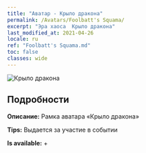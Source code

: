 ```yaml
---
title: "Аватар - Крыло дракона"
permalink: /Avatars/Foolbatt's Squama/
excerpt: "Эра хаоса  Крыло дракона"
last_modified_at: 2021-04-26
locale: ru
ref: "Foolbatt's Squama.md"
toc: false
classes: wide
---
```

 ![Крыло дракона](/images/a/avatarFrame_83.png)

## Подробности

 **Описание:** Рамка аватара «Крыло дракона» 

 **Tips:** Выдается за участие в событии 

 **Is available:**  + 

